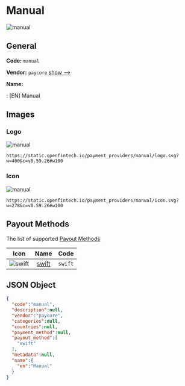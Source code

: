 
# Manual 
![manual](https://static.openfintech.io/payment_providers/manual/logo.svg?w=400&c=v0.59.26#w100)  

## General 
 
**Code:** `manual` 
 
**Vendor:** `paycore` [show -->](/vendors/paycore/) 
 
**Name:** 
 
:	[EN] Manual 
 

## Images 

### Logo 
 
![manual](https://static.openfintech.io/payment_providers/manual/logo.svg?w=400&c=v0.59.26#w100)  

```
https://static.openfintech.io/payment_providers/manual/logo.svg?w=400&c=v0.59.26#w100
```  

### Icon 
 
![manual](https://static.openfintech.io/payment_providers/manual/icon.svg?w=278&c=v0.59.26#w100)  

```
https://static.openfintech.io/payment_providers/manual/icon.svg?w=278&c=v0.59.26#w100
```  

## Payout Methods 
 
The list of supported [Payout Methods](/payout-methods/) 

|Icon|Name|Code| 
|:---:|:---:|:---:| 
|![swift](https://static.openfintech.io/payout_methods/swift/icon.svg?w=278&c=v0.59.26#w40) |[swift](payout-methodsswift/)|`swift`| 
 

## JSON Object 

```json
{
  "code":"manual",
  "description":null,
  "vendor":"paycore",
  "categories":null,
  "countries":null,
  "payment_method":null,
  "payout_method":[
    "swift"
  ],
  "metadata":null,
  "name":{
    "en":"Manual"
  }
}
```  
